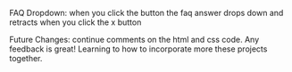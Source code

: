 FAQ Dropdown: when you click the button the faq answer drops down and retracts when you click the x button

Future Changes: continue comments on the html and css code. Any feedback is great! Learning to how to incorporate more these projects together. 
